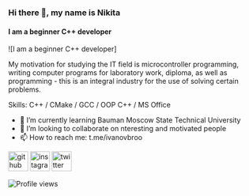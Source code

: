 ### Hi there 👋, my name is Nikita
#### I am a beginner C++ developer
![I am a beginner C++ developer]

My motivation for studying the IT field is microcontroller programming, writing computer programs for laboratory work, diploma, as well as programming - this is an integral industry for the use of solving certain problems.

Skills: C++ / CMake / GCC  / OOP C++ / MS Office  

- 🌱 I’m currently learning Bauman Moscow State Technical University 
- 👯 I’m looking to collaborate on nteresting and motivated people 
- 📫 How to reach me: t.me/ivanovbroo 


[<img src='https://cdn.jsdelivr.net/npm/simple-icons@3.0.1/icons/github.svg' alt='github' height='40'>](https://github.com/ivanovbroo)  [<img src='https://cdn.jsdelivr.net/npm/simple-icons@3.0.1/icons/instagram.svg' alt='instagram' height='40'>](https://www.instagram.com/ivanovbroo/)  [<img src='https://cdn.jsdelivr.net/npm/simple-icons@3.0.1/icons/twitter.svg' alt='twitter' height='40'>](https://twitter.com/ivanovbroo)  

![Profile views](https://gpvc.arturio.dev/ivanovbroo)  